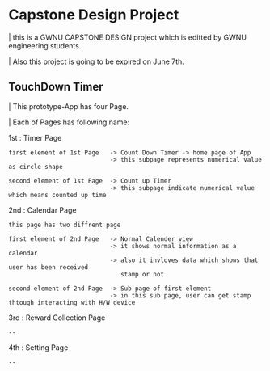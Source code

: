 # Capstone Design Project

| this is a GWNU CAPSTONE DESIGN project which is editted by GWNU engineering students.

| Also this project is going to be expired on June 7th.

## TouchDown Timer

| This prototype-App has four Page.

| Each of Pages has following name:

1st : Timer Page

    first element of 1st Page   -> Count Down Timer -> home page of App
                                -> this subpage represents numerical value as circle shape

    second element of 1st Page  -> Count up Timer
                                -> this subpage indicate numerical value which means counted up time  

2nd : Calendar Page

    this page has two diffrent page

    first element of 2nd Page   -> Normal Calender view
                                -> it shows normal information as a calendar
                                -> also it invloves data which shows that user has been received 
                                   stamp or not 

    second element of 2nd Page  -> Sub page of first element
                                -> in this sub page, user can get stamp thtough interacting with H/W device                                 



3rd : Reward Collection Page

    --

4th : Setting Page

    --



